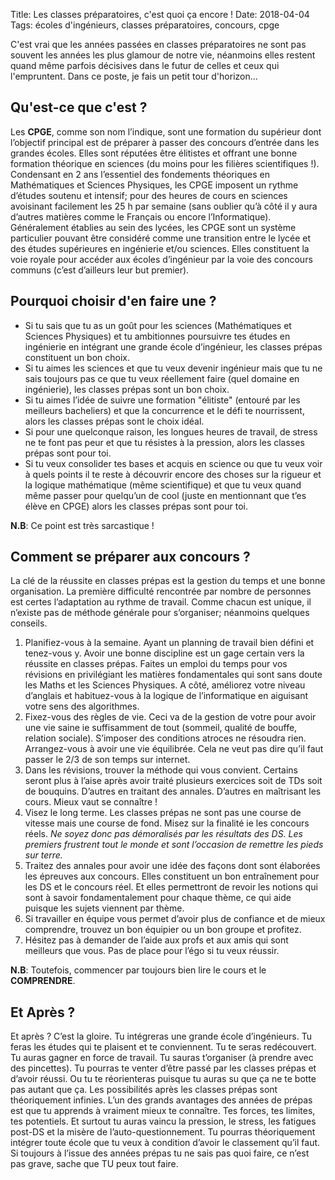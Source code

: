 Title: Les classes préparatoires, c'est quoi ça encore !
Date: 2018-04-04
Tags: écoles d'ingénieurs, classes préparatoires, concours, cpge

C'est vrai que les années passées en classes préparatoires ne sont pas souvent les années les plus glamour de notre vie, néanmoins elles restent quand même parfois décisives dans le futur de celles et ceux qui l'empruntent. Dans ce poste, je fais un petit tour d'horizon...

## Qu'est-ce que c'est ?
Les **CPGE**, comme son nom l’indique, sont une formation du supérieur dont l’objectif principal est de préparer à passer des concours d’entrée dans les grandes écoles. Elles sont réputées être élitistes et offrant une bonne formation théorique en sciences (du moins pour les filières scientifiques !). Condensant en 2 ans l’essentiel
des fondements théoriques en Mathématiques et Sciences Physiques, les CPGE imposent un rythme d’études soutenu et intensif; pour des heures de cours en sciences avoisinant facilement les 25 h par semaine (sans oublier qu’à côté il y aura d’autres matières comme le Français ou encore l’Informatique).
Généralement établies au sein des lycées, les CPGE sont un système particulier pouvant être considéré comme une transition entre le lycée et des études supérieures en ingénierie et/ou sciences. Elles constituent la voie royale pour accéder aux écoles d’ingénieur par la voie des concours communs (c’est d’ailleurs leur but premier).

## Pourquoi choisir d'en faire une ?
- Si tu sais que tu as un goût pour les sciences (Mathématiques et Sciences Physiques) et tu ambitionnes poursuivre tes études en ingénierie en intégrant une grande école d’ingénieur, les classes prépas constituent un bon choix.
- Si tu aimes les sciences et que tu veux devenir ingénieur mais que tu ne sais toujours pas ce que tu veux réellement faire (quel domaine en ingénierie), les classes prépas sont un bon choix.
- Si tu aimes l’idée de suivre une formation "élitiste" (entouré par les meilleurs bacheliers) et que la concurrence et le défi te nourrissent, alors les classes prépas sont le choix idéal.
- Si pour une quelconque raison, les longues heures de travail, de stress ne te font pas peur et que tu résistes à la pression, alors les classes prépas sont pour toi.
- Si tu veux consolider tes bases et acquis en science ou que tu veux voir à quels points il te reste à découvrir encore des choses sur la rigueur et la logique mathématique (même scientifique) et que tu veux quand même passer pour quelqu’un de cool (juste en mentionnant que t’es élève en CPGE) alors les classes prépas sont pour toi.

**N.B**: Ce point est très sarcastique !

## Comment se préparer aux concours ?
La clé de la réussite en classes prépas est la gestion du temps et une bonne organisation.
La première difficulté rencontrée par nombre de personnes est certes l’adaptation au rythme de travail. Comme chacun est unique, il n’existe pas de méthode générale pour s’organiser; néanmoins quelques conseils.

1. Planifiez-vous à la semaine. Ayant un planning de travail bien défini et tenez-vous y. Avoir une bonne discipline est un gage certain vers la réussite en classes prépas. Faites un emploi du temps pour vos révisions en
privilégiant les matières fondamentales qui sont sans doute les Maths et les Sciences Physiques. A côté, améliorez votre niveau d’anglais et habituez-vous à la logique de l’informatique en aiguisant votre sens des algorithmes.
2. Fixez-vous des règles de vie. Ceci va de la gestion de votre pour avoir une vie saine ie suffisamment de tout (sommeil, qualité de bouffe, relation sociale). S’imposer des conditions atroces ne résoudra rien. Arrangez-vous à avoir une vie équilibrée. Cela ne veut pas dire qu’il faut passer le 2/3 de son temps sur internet.
3. Dans les révisions, trouver la méthode qui vous convient. Certains seront plus à l’aise après avoir traité plusieurs exercices soit de TDs soit de bouquins. D’autres en traitant des annales. D’autres en maîtrisant les cours. Mieux vaut se connaître !
4. Visez le long terme. Les classes prépas ne sont pas une course de vitesse mais une course de fond. Misez sur la finalité ie les concours réels. *Ne soyez donc pas démoralisés par les résultats des DS. Les premiers frustrent
tout le monde et sont l’occasion de remettre les pieds sur terre.*
5. Traitez des annales pour avoir une idée des façons dont sont élaborées les épreuves aux concours. Elles constituent un bon entraînement pour les DS et le concours réel. Et elles permettront de revoir les notions qui
sont à savoir fondamentalement pour chaque thème, ce qui aide puisque les sujets viennent par thème.
6. Si travailler en équipe vous permet d’avoir plus de confiance et de mieux comprendre, trouvez un bon équipier ou un bon groupe et profitez.
7. Hésitez pas à demander de l’aide aux profs et aux amis qui sont meilleurs que vous. Pas de place pour l’égo si tu veux réussir.

**N.B**: Toutefois, commencer par toujours bien lire le cours et le **COMPRENDRE**.

## Et Après ?
Et après ? C’est la gloire. Tu intégreras une grande école d’ingénieurs. Tu feras les études qui te plaisent et te conviennent. Tu te seras redécouvert. Tu auras gagner en force de travail. Tu sauras t’organiser (à prendre avec des pincettes). Tu pourras te venter d’être passé par les classes prépas et d’avoir réussi. Ou tu te réorienteras puisque tu auras su que ça ne te botte pas autant que ça. Les possibilités après les classes prépas sont théoriquement infinies. L’un des grands avantages des années de prépas est que tu apprends à vraiment mieux
te connaître. Tes forces, tes limites, tes potentiels. Et surtout tu auras vaincu la pression, le stress, les fatigues post-DS et la misère de l’auto-questionnement. Tu pourras théoriquement intégrer toute école que tu veux à condition d’avoir le classement qu’il faut. Si toujours à l’issue des années prépas tu ne sais pas
quoi faire, ce n’est pas grave, sache que TU peux tout faire.
